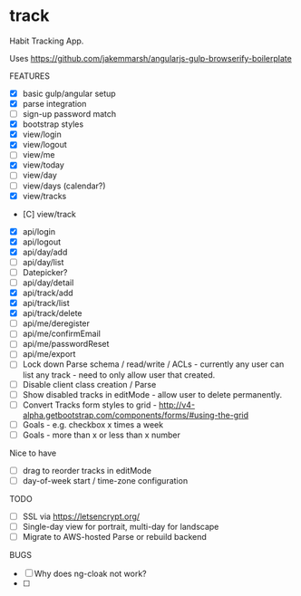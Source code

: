 # track
Habit Tracking App. 

Uses https://github.com/jakemmarsh/angularjs-gulp-browserify-boilerplate

FEATURES
- [X] basic gulp/angular setup
- [X] parse integration
- [ ] sign-up password match
- [X] bootstrap styles
- [X] view/login
- [X] view/logout
- [ ] view/me
- [X] view/today
- [ ] view/day
- [ ] view/days (calendar?)
- [X] view/tracks
- [C] view/track
- [X] api/login
- [X] api/logout
- [X] api/day/add
- [ ] api/day/list
- [ ] Datepicker?
- [ ] api/day/detail
- [X] api/track/add
- [X] api/track/list
- [X] api/track/delete
- [ ] api/me/deregister
- [ ] api/me/confirmEmail
- [ ] api/me/passwordReset
- [ ] api/me/export
- [ ] Lock down Parse schema / read/write / ACLs - currently any user can list any track - need to only allow user that created.
- [ ] Disable client class creation / Parse
- [ ] Show disabled tracks in editMode - allow user to delete permanently.
- [ ] Convert Tracks form styles to grid - http://v4-alpha.getbootstrap.com/components/forms/#using-the-grid
- [ ] Goals - e.g. checkbox x times a week
- [ ] Goals - more than x or less than x number

Nice to have
- [ ] drag to reorder tracks in editMode
- [ ] day-of-week start / time-zone configuration

TODO
- [ ] SSL via https://letsencrypt.org/
- [ ] Single-day view for portrait, multi-day for landscape
- [ ] Migrate to AWS-hosted Parse or rebuild backend

BUGS
- [ ] Why does ng-cloak not work?
- [ ] 

